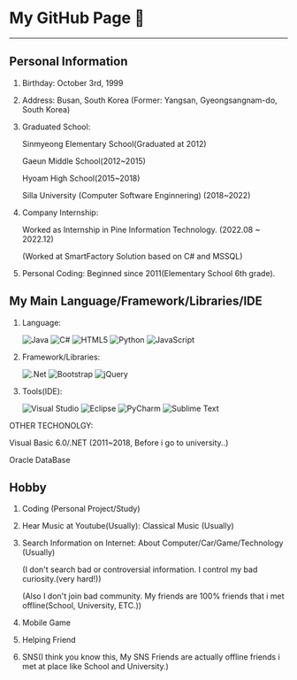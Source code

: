# My GitHub Page 👋

------------------------------------------------------------------------------------------------
## Personal Information 

1. Birthday: October 3rd, 1999

2. Address: Busan, South Korea (Former: Yangsan, Gyeongsangnam-do, South Korea) 

3. Graduated School:
   
   Sinmyeong Elementary School(Graduated at 2012)

   Gaeun Middle School(2012~2015)
   
   Hyoam High School(2015~2018) 

   Silla University (Computer Software Enginnering) (2018~2022)

5. Company Internship:
   
    Worked as Internship in Pine Information Technology. (2022.08 ~ 2022.12) 

   (Worked at SmartFactory Solution based on C# and MSSQL) 

6. Personal Coding: Beginned since 2011(Elementary School 6th grade). 

## My Main Language/Framework/Libraries/IDE 

1. Language:

   ![Java](https://img.shields.io/badge/java-%23ED8B00.svg?style=for-the-badge&logo=openjdk&logoColor=white)
   ![C#](https://img.shields.io/badge/c%23-%23239120.svg?style=for-the-badge&logo=c-sharp&logoColor=white)
   ![HTML5](https://img.shields.io/badge/html5-%23E34F26.svg?style=for-the-badge&logo=html5&logoColor=white)
   ![Python](https://img.shields.io/badge/python-3670A0?style=for-the-badge&logo=python&logoColor=ffdd54)
   ![JavaScript](https://img.shields.io/badge/javascript-%23323330.svg?style=for-the-badge&logo=javascript&logoColor=%23F7DF1E)

2. Framework/Libraries:
   
   ![.Net](https://img.shields.io/badge/.NET-5C2D91?style=for-the-badge&logo=.net&logoColor=white)
   ![Bootstrap](https://img.shields.io/badge/bootstrap-%238511FA.svg?style=for-the-badge&logo=bootstrap&logoColor=white)
   ![jQuery](https://img.shields.io/badge/jquery-%230769AD.svg?style=for-the-badge&logo=jquery&logoColor=white)
   
3. Tools(IDE):

   ![Visual Studio](https://img.shields.io/badge/Visual%20Studio-5C2D91.svg?style=for-the-badge&logo=visual-studio&logoColor=white)
   ![Eclipse](https://img.shields.io/badge/Eclipse-FE7A16.svg?style=for-the-badge&logo=Eclipse&logoColor=white)
   ![PyCharm](https://img.shields.io/badge/pycharm-143?style=for-the-badge&logo=pycharm&logoColor=black&color=black&labelColor=green)
   ![Sublime Text](https://img.shields.io/badge/sublime_text-%23575757.svg?style=for-the-badge&logo=sublime-text&logoColor=important)

OTHER TECHONOLGY:

   Visual Basic 6.0/.NET (2011~2018, Before i go to university..) 

   Oracle DataBase 
   
## Hobby

1. Coding (Personal Project/Study) 

2. Hear Music at Youtube(Usually): Classical Music (Usually)

3. Search Information on Internet: About Computer/Car/Game/Technology (Usually) 

   (I don't search bad or controversial information. I control my bad curiosity.(very hard!)) 

   (Also I don't join bad community. My friends are 100% friends that i met offline(School, University, ETC.)) 

4. Mobile Game 

5. Helping Friend 

6. SNS(I think you know this, My SNS Friends are actually offline friends i met at place like School and University.)

   
